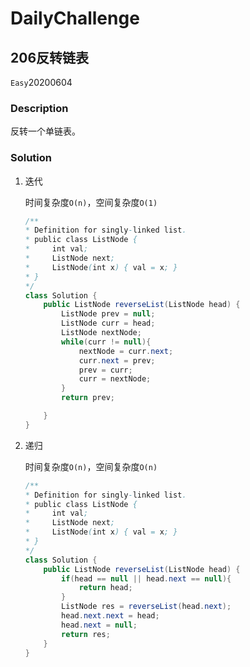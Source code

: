 # DailyChallenge

## 206反转链表

`Easy`20200604

### Description

反转一个单链表。

### Solution

1. 迭代

    时间复杂度`O(n)`，空间复杂度`O(1)`

    ```java
    /**
    * Definition for singly-linked list.
    * public class ListNode {
    *     int val;
    *     ListNode next;
    *     ListNode(int x) { val = x; }
    * }
    */
    class Solution {
        public ListNode reverseList(ListNode head) {
            ListNode prev = null;
            ListNode curr = head;
            ListNode nextNode;
            while(curr != null){
                nextNode = curr.next;
                curr.next = prev;
                prev = curr;
                curr = nextNode;
            }
            return prev;

        }
    }
    ```

2. 递归

    时间复杂度`O(n)`，空间复杂度`O(n)`

    ```java
    /**
    * Definition for singly-linked list.
    * public class ListNode {
    *     int val;
    *     ListNode next;
    *     ListNode(int x) { val = x; }
    * }
    */
    class Solution {
        public ListNode reverseList(ListNode head) {
            if(head == null || head.next == null){
                return head;
            }
            ListNode res = reverseList(head.next);
            head.next.next = head;
            head.next = null;
            return res;
        }
    }
    ```
